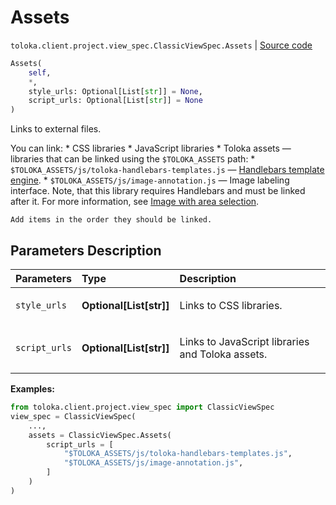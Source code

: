# Assets
`toloka.client.project.view_spec.ClassicViewSpec.Assets` | [Source code](https://github.com/Toloka/toloka-kit/blob/v1.2.2/src/client/project/view_spec.py#L84)

```python
Assets(
    self,
    *,
    style_urls: Optional[List[str]] = None,
    script_urls: Optional[List[str]] = None
)
```

Links to external files.


You can link:
    * CSS libraries
    * JavaScript libraries
    * Toloka assets — libraries that can be linked using the `$TOLOKA_ASSETS` path:
        * `$TOLOKA_ASSETS/js/toloka-handlebars-templates.js` — [Handlebars template engine](http://handlebarsjs.com/).
        * `$TOLOKA_ASSETS/js/image-annotation.js` — Image labeling interface. Note, that this library requires Handlebars and must be linked after it.
            For more information, see [Image with area selection](https://toloka.ai/docs/guide/t-components/image-annotation).

    Add items in the order they should be linked.

## Parameters Description

| Parameters | Type | Description |
| :----------| :----| :-----------|
`style_urls`|**Optional\[List\[str\]\]**|<p>Links to CSS libraries.</p>
`script_urls`|**Optional\[List\[str\]\]**|<p>Links to JavaScript libraries and Toloka assets.</p>

**Examples:**


```python
from toloka.client.project.view_spec import ClassicViewSpec
view_spec = ClassicViewSpec(
    ...,
    assets = ClassicViewSpec.Assets(
        script_urls = [
            "$TOLOKA_ASSETS/js/toloka-handlebars-templates.js",
            "$TOLOKA_ASSETS/js/image-annotation.js",
        ]
    )
)
```

